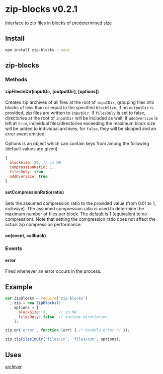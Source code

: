 # zip-blocks v0.2.1

Interface to zip files in blocks of predetermined size

## Install

```bash
npm install zip-blocks --save
```
## zip-blocks

### Methods

#### zipFilesInDir(inputDir, [outputDir], [options])

Creates zip archives of all files at the root of `inputDir`, grouping files into blocks of less than or equal to the specified `blockSize`. If no `outputDir` is provided, zip files are written to `inputDir`. If `filesOnly` is set to false, directories at the root of `inputDir` will be included as well. If `addOversize` is left at `true`, individual files/directories exceeding the maximum block size will be added to individual archives; for `false`, they will be skipped and an error event emitted.

Options is an object which can contain keys from among the following (default values are given):
```js
{
  blockSize: 20, // in MB
  compressionRatio: 1,
  filesOnly: true,
  addOversize: true
}
```

#### setCompressionRatio(ratio)

Sets the assumed compression ratio to the provided value (from 0.01 to 1, inclusive). The assumed compression ratio is used to determine the maximum number of files per block. The default is 1 (equivalent to no compression). Note that setting the compression ratio does not affect the actual zip compression performance.

#### on(event, callback)

### Events

#### error

Fired whenever an error occurs in the process.

## Example

```js
var ZipBlocks = require('zip-blocks')
  , zip = new ZipBlocks()
  , options = {
      blockSize: 2,     // in MB
      filesOnly: false  // include directories
    };

zip.on('error', function (err) { /* handdle error */ });

zip.zipFilesInDir('files/in', 'files/out', options);
```
## Uses

[archiver](https://www.npmjs.com/package/archiver)

